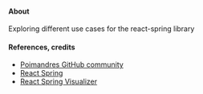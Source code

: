 #### About

Exploring different use cases for the react-spring library

#### References, credits

* [Poimandres GitHub community](https://github.com/pmndrs)
* [React Spring](https://react-spring.io/)
* [React Spring Visualizer](https://github.com/JoostKiens/react-spring-visualizer)
